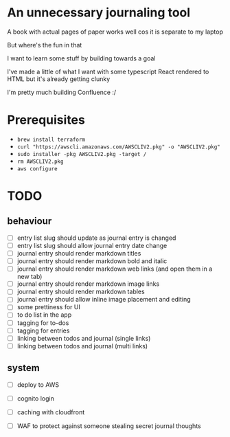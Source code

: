 
# An unnecessary journaling tool

A book with actual pages of paper works well cos it is separate to my laptop

But where's the fun in that

I want to learn some stuff by building towards a goal

I've made a little of what I want with some typescript React rendered to HTML but it's already getting clunky

I'm pretty much building Confluence :/

# Prerequisites

* `brew install terraform`
* `curl "https://awscli.amazonaws.com/AWSCLIV2.pkg" -o "AWSCLIV2.pkg"`
* `sudo installer -pkg AWSCLIV2.pkg -target /`
* `rm AWSCLIV2.pkg`
* `aws configure`

# TODO

## behaviour

 - [ ] entry list slug should update as journal entry is changed
 - [ ] entry list slug should allow journal entry date change
 - [ ] journal entry should render markdown titles
 - [ ] journal entry should render markdown bold and italic
 - [ ] journal entry should render markdown web links (and open them in a new tab)
 - [ ] journal entry should render markdown image links
 - [ ] journal entry should render markdown tables
 - [ ] journal entry should allow inline image placement and editing
 - [ ] some prettiness for UI
 - [ ] to do list in the app
 - [ ] tagging for to-dos
 - [ ] tagging for entries
 - [ ] linking between todos and journal (single links)
 - [ ] linking between todos and journal (multi links)
 
## system

 - [ ] deploy to AWS
 - [ ] cognito login
 - [ ] caching with cloudfront
 - [ ] WAF to protect against someone stealing secret journal thoughts
 